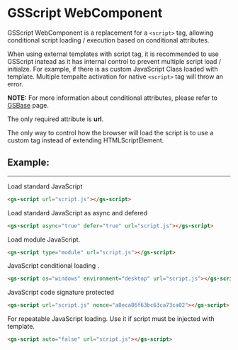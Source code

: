 # GSScript WebComponent

GSScript WebComponent is a replacement for a ```<script>``` tag, allowing conditional script loading / execution based on conditional attributes.

When using external templates with script tag, it is recommended to use GSScript inatead as it has internal control to prevent multiple script load / initialze.
For example, if there is as custom JavaScript Class loaded with template. Multiple tempalte activation for native ```<script>``` tag will throw an error.

**NOTE:** For more information about conditional attributes, please refer to [GSBase](./GSBase.md) page.

The only required attribute is **url**.

The only way to control how the browser will load the script is to use a custom tag instead of extending HTMLScriptElement.

## Example:
---

Load standard JavaScript

```html
<gs-script url="script.js"></gs-script>
```

Load standard JavaScript as async and defered 

```html
<gs-script async="true" defer="true" url="script.js"></gs-script>
```

Load module JavaScript.

```html
<gs-script type="module" url="script.js"></gs-script>
```

JavaScript conditional loading .

```html
<gs-script os="windows" environment="desktop" url="script.js"></gs-script>
```

JavaScript code signature protected 

```html
<gs-script url="script.js" nonce="a8eca86f63bc63ca73ca02"></gs-script>
```

For repeatable JavaScript loading.  Use it if script must be injected with template.

```html
<gs-script auto="false" url="script.js"></gs-script>
```